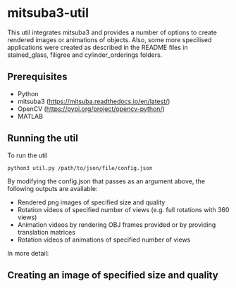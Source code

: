 # mitsuba3-util

This util integrates mitsuba3 and provides a number of options to create rendered images or animations of objects. Also, some more specilised applications were created as described in the README files in stained_glass, filigree and cylinder_orderings folders. 

## Prerequisites
- Python
- mitsuba3 (https://mitsuba.readthedocs.io/en/latest/)
- OpenCV (https://pypi.org/project/opencv-python/)
- MATLAB

## Running the util
To run the util
```
python3 util.py /path/to/json/file/config.json
```

By modifying the config.json that passes as an argument above, the following outputs are available:
- Rendered png images of specified size and quality
- Rotation videos of specified number of views (e.g. full rotations with 360 views)
- Animation videos by rendering OBJ frames provided or by providing translation matrices
- Rotation videos of animations of specified number of views

In more detail:

## Creating an image of specified size and quality
